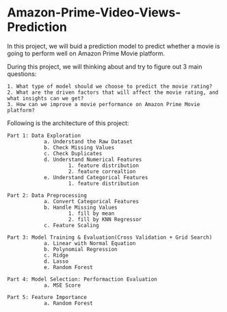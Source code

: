 # Amazon-Prime-Video-Views-Prediction


In this project, we will buid a prediction model to predict whether a movie is going to perform well on Amazon Prime Movie platform. 

During this project, we will thinking about and try to figure out 3 main questions: 
          
 
    1. What type of model should we choose to predict the movie rating? 
    2. What are the driven factors that will affect the movie rating, and what insights can we get? 
    3. How can we improve a movie performance on Amazon Prime Movie platform? 

Following is the architecture of this project: 

    Part 1: Data Exploration 
                a. Understand the Raw Dataset
                b. Check Missing Values
                c. Check Duplicates
                d. Understand Numerical Features 
                        1. feature distribution
                        2. feature correaltion
                e. Understand Categorical Features
                        1. feature distribution
    
    Part 2: Data Preprocessing
                a. Convert Categorical Features
                b. Handle Missing Values 
                        1. fill by mean
                        2. fill by KNN Regressor
                c. Feature Scaling
    
    Part 3: Model Training & Evaluation(Cross Validation + Grid Search)
                a. Linear with Normal Equation
                b. Polynomial Regression
                c. Ridge
                d. Lasso
                e. Random Forest
    
    Part 4: Model Selection: Performaction Evaluation
                a. MSE Score
    
    Part 5: Feature Importance
                a. Random Forest


